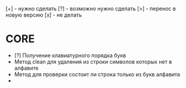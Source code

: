[+] - нужно сделать
[?] - возможно нужно сделать
[>] - перенос в новую версию
[x] - не делать

# CORE
* [?] Получение клавиатурного порядка букв
* Метод clean для удаления из строки символов которых нет в алфавите
* Метод для проверки состоит ли строка только из букв алфавита
* 
